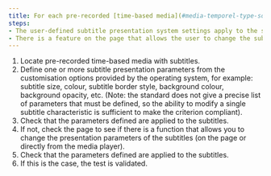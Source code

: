 ```yaml
---
title: For each pre-recorded [time-based media](#media-temporel-type-sound-video-and-synchronise), does the presentation of the subtitles respect one of these conditions?
steps:
- The user-defined subtitle presentation system settings apply to the subtitles.
- There is a feature on the page that allows the user to change the subtitle presentation settings.
---
```


1. Locate pre-recorded time-based media with subtitles.
2. Define one or more subtitle presentation parameters from the customisation options provided by the operating system, for example: subtitle size, colour, subtitle border style, background colour, background opacity, etc. (Note: the standard does not give a precise list of parameters that must be defined, so the ability to modify a single subtitle characteristic is sufficient to make the criterion compliant).
3. Check that the parameters defined are applied to the subtitles.
4. If not, check the page to see if there is a function that allows you to change the presentation parameters of the subtitles (on the page or directly from the media player). 
5. Check that the parameters defined are applied to the subtitles.
6. If this is the case, the test is validated.